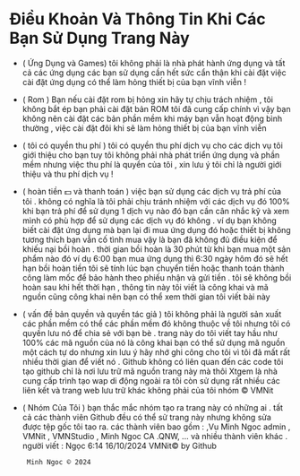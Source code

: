 # Điều Khoản Và Thông Tin Khi Các Bạn Sử Dụng Trang Này 

- ( Ứng Dụng và Games) tôi không phải là nhà phát hành ứng dụng và tất cả các ứng dụng các bạn sử dụng cần hết sức cẩn thận khi cài đặt việc cài đặt ứng dụng có thể làm hỏng thiết bị của bạn vĩnh viễn !

- ( Rom ) Bạn nếu cài đặt rom bị hỏng xin hãy tự chịu trách nhiệm , tôi không bắt ép bạn phải cài đặt bản ROM tôi đã cung cấp chính vì vậy bạn không nên cài đặt các bản phần mềm khi máy bạn vẫn hoạt động bình thường , việc cài đặt đôi khi sẽ làm hỏng thiết bị của bạn vĩnh viễn

- ( tôi có quyền thu phí ) tôi có quyền thu phí dịch vụ cho các dịch vụ tôi giới thiệu cho bạn tuy tôi không phải nhà phát triển ứng dụng và phần mềm nhưng việc thu phí là quyền của tôi , xin lưu ý tôi chỉ là người giới thiệu và thu phí dịch vụ !

- ( hoàn tiền 💵 và thanh toán ) việc bạn sử dụng các dịch vụ trả phí của tôi . không có nghĩa là tôi phải chịu tránh nhiệm với các dịch vụ đó 100% khi bạn trả phí để sử dụng 1 dịch vụ nào đó bạn cần cân nhắc kỹ và xem mình có phù hợp để sử dụng các dịch vụ đó không . ví dụ bạn không biết cài đặt ứng dụng mà bạn lại đi mua ứng dụng đó hoặc thiết bị không tương thích bạn vẫn cố tình mua vậy là bạn đã không đủ điều kiện để khiếu nại bồi hoàn . thời gian bồi hoàn là 30 phút từ khi bạn mua một sản phẩm nào đó ví dụ 6:00 bạn mua ứng dụng thì 6:30 ngày hôm đó sẽ hết hạn bồi hoàn tiền tôi sẽ tính lúc bạn chuyển tiền hoặc thanh toán thành công làm mốc để bảo hành theo phiếu nhận và gửi tiền . tôi sẽ không bồi hoàn sau khi hết thời hạn , thông tin này tôi viết là công khai và mã nguồn cũng công khai nên bạn có thể xem thời gian tôi viết bài này

- ( vấn đề bản quyền và quyền tác giả ) tôi không phải là người sản xuất các phần mềm có thể các phần mềm đó không thuộc về tôi nhưng tôi có quyền lưu nó để chia sẻ với bạn bè . trang này do tôi viết tay hầu như 100% các mã nguồn của nó là công khai bạn có thể sử dụng mã nguồn một cách tự do nhưng xin lưu ý hãy nhớ ghi công cho tôi vì tôi đã mất rất nhiều thời gian để viết nó . Github không có liên quan đến các code tôi tạo github chỉ là nơi lưu trữ mã nguồn trang này mà thôi Xtgem là nhà cung cấp trình tạo wap di động ngoài ra tôi còn sử dụng rất nhiều các liên kết và trang web lưu trữ khác không phải của tôi nhóm © VMNit

- ( Nhóm Của Tôi ) bạn thắc mắc nhóm tạo ra trang này có những ai . tất cả các thành viên Github đều có thể sử trang này nhưng không sửa được tệp gốc tôi tao ra. các thành viên bao gồm : ,Vu Minh Ngoc admin , VMNit , VMNStudio , Minh Ngoc CA .QNW, ... và nhiều thành viên khác . người viết : Ngọc  6:14 16/10/2024  VMNit© by Github

       Minh Ngoc © 2024
